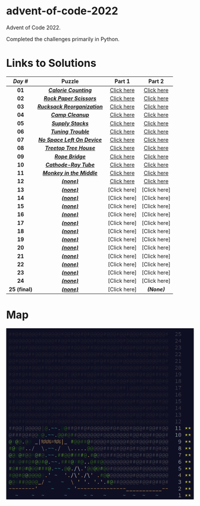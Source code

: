# advent-of-code-2022

Advent of Code 2022.

Completed the challenges primarily in Python.

# Links to Solutions

|  **_Day #_**   |                              **Puzzle**                              |                         **Part 1**                         |                         **Part 2**                         |
|:--------------:|:--------------------------------------------------------------------:|:----------------------------------------------------------:|:----------------------------------------------------------:|
|     **01**     |    [**_Calorie Counting_**](https://adventofcode.com/2022/day/1)     |    [Click here](./day_01_-_calorie_counting/part_1.py)     |    [Click here](./day_01_-_calorie_counting/part_2.py)     |
|     **02**     |   [**_Rock Paper Scissors_**](https://adventofcode.com/2022/day/2)   |   [Click here](./day_02_-_rock_paper_scissors/part_1.py)   |   [Click here](./day_02_-_rock_paper_scissors/part_2.py)   |
|     **03**     | [**_Rucksack Reorganization_**](https://adventofcode.com/2022/day/3) | [Click here](./day_03_-_rucksack_reorganization/part_1.py) | [Click here](./day_03_-_rucksack_reorganization/part_2.py) |
|     **04**     |      [**_Camp Cleanup_**](https://adventofcode.com/2022/day/4)       |      [Click here](./day_04_-_camp_cleanup/part_1.py)       |      [Click here](./day_04_-_camp_cleanup/part_2.py)       |
|     **05**     |      [**_Supply Stacks_**](https://adventofcode.com/2022/day/5)      |      [Click here](./day_05_-_supply_stacks/part_1.py)      |      [Click here](./day_05_-_supply_stacks/part_2.py)      |
|     **06**     |     [**_Tuning Trouble_**](https://adventofcode.com/2022/day/6)      |     [Click here](./day_06_-_tuning_trouble/part_1.py)      |     [Click here](./day_06_-_tuning_trouble/part_2.py)      |
|     **07**     | [**_No Space Left On Device_**](https://adventofcode.com/2022/day/7) | [Click here](./day_07_-_no_space_left_on_device/part_1.py) | [Click here](./day_07_-_no_space_left_on_device/part_2.py) |
|     **08**     |   [**_Treetop Tree House_**](https://adventofcode.com/2022/day/8)    |   [Click here](./day_08_-_treetop_tree_house/part_1.py)    |   [Click here](./day_08_-_treetop_tree_house/part_2.py)    |
|     **09**     |       [**_Rope Bridge_**](https://adventofcode.com/2022/day/9)       |       [Click here](./day_09_-_rope_bridge/part_1.py)       |       [Click here](./day_09_-_rope_bridge/part_2.py)       |
|     **10**     |    [**_Cathode-Ray Tube_**](https://adventofcode.com/2022/day/10)    |    [Click here](./day_10_-_cathode-ray_tube/part_1.py)     |    [Click here](./day_10_-_cathode-ray_tube/part_2.py)     |
|     **11**     |  [**_Monkey in the Middle_**](https://adventofcode.com/2022/day/11)  |  [Click here](./day_11_-_monkey_in_the_middle/part_1.py)   |  [Click here](./day_11_-_monkey_in_the_middle/part_2.py)   |
|     **12**     |         [**_(none)_**](https://adventofcode.com/2022/day/12)         |            [Click here](./day_12_-_/part_1.py)             |            [Click here](./day_12_-_/part_2.py)             |
|     **13**     |         [**_(none)_**](https://adventofcode.com/2022/day/13)         |                        [Click here]                        |                        [Click here]                        |
|     **14**     |         [**_(none)_**](https://adventofcode.com/2022/day/14)         |                        [Click here]                        |                        [Click here]                        |
|     **15**     |         [**_(none)_**](https://adventofcode.com/2022/day/15)         |                        [Click here]                        |                        [Click here]                        |
|     **16**     |         [**_(none)_**](https://adventofcode.com/2022/day/16)         |                        [Click here]                        |                        [Click here]                        |
|     **17**     |         [**_(none)_**](https://adventofcode.com/2022/day/17)         |                        [Click here]                        |                        [Click here]                        |
|     **18**     |         [**_(none)_**](https://adventofcode.com/2022/day/18)         |                        [Click here]                        |                        [Click here]                        |
|     **19**     |         [**_(none)_**](https://adventofcode.com/2022/day/19)         |                        [Click here]                        |                        [Click here]                        |
|     **20**     |         [**_(none)_**](https://adventofcode.com/2022/day/20)         |                        [Click here]                        |                        [Click here]                        |
|     **21**     |         [**_(none)_**](https://adventofcode.com/2022/day/21)         |                        [Click here]                        |                        [Click here]                        |
|     **22**     |         [**_(none)_**](https://adventofcode.com/2022/day/22)         |                        [Click here]                        |                        [Click here]                        |
|     **23**     |         [**_(none)_**](https://adventofcode.com/2022/day/23)         |                        [Click here]                        |                        [Click here]                        |
|     **24**     |         [**_(none)_**](https://adventofcode.com/2022/day/24)         |                        [Click here]                        |                        [Click here]                        |
| **25 (final)** |         [**_(none)_**](https://adventofcode.com/2022/day/25)         |                        [Click here]                        |                        **_(None)_**                        |

# Map

![](./map.png?raw=true)

